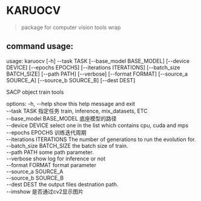 # KARUOCV

> package for computer vision tools wrap



## command usage:
usage: karuocv [-h] --task TASK [--base_model BASE_MODEL] [--device DEVICE] [--epochs EPOCHS] [--iterations ITERATIONS] [--batch_size BATCH_SIZE] [--path PATH] [--verbose] [--format FORMAT]
               [--source_a SOURCE_A] [--source_b SOURCE_B] [--dest DEST]

SACP object train tools

options:
  -h, --help            show this help message and exit  
  --task TASK           指定任务 train, inference, mix_datasets, ETC  
  --base_model BASE_MODEL
                        底座模型的路径  
  --device DEVICE       select one in the list which contains cpu, cuda and mps  
  --epochs EPOCHS       训练迭代周期  
  --iterations ITERATIONS
                        The number of generations to run the evolution for.  
  --batch_size BATCH_SIZE
                        the batch size of train.  
  --path PATH           some path parameter.  
  --verbose             show log for inference or not  
  --format FORMAT       format parameter  
  --source_a SOURCE_A  
  --source_b SOURCE_B  
  --dest DEST           the output files destnation path.  
  --imshow              是否通过cv2显示图片  